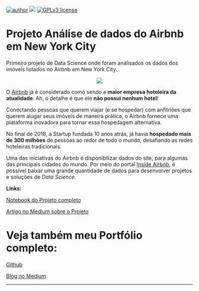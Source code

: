 [![author](https://img.shields.io/badge/author-Mathmedeiros-red.svg)](https://www.linkedin.com/in/matheushomedeiros/) [![](https://img.shields.io/badge/python-3.7+-blue.svg)](https://www.python.org/downloads/release/python-365/) [![GPLv3 license](https://img.shields.io/badge/License-GPLv3-blue.svg)](http://perso.crans.org/besson/LICENSE.html)

# Projeto Análise de dados do Airbnb em New York City
Primeiro projeto de Data Science onde foram análisados os dados dos imóveis listados no Airbnb em New York City.
<p align="center">
  <img src="https://sharedeconomycpa.com/wp-content/uploads/2018/08/Airbnb-NYC-law.jpg" >
</p>

O [Airbnb](https://www.airbnb.com.br/) já é considerado como sendo a **maior empresa hoteleira da atualidade**. Ah, o detalhe é que ele **não possui nenhum hotel**!

Conectando pessoas que querem viajar (e se hospedar) com anfitriões que querem alugar seus imóveis de maneira prática, o Airbnb fornece uma plataforma inovadora para tornar essa hospedagem alternativa.

No final de 2018, a Startup fundada 10 anos atrás, já havia **hospedado mais de 300 milhões** de pessoas ao redor de todo o mundo, desafiando as redes hoteleiras tradicionais.

Uma das iniciativas do Airbnb é disponibilizar dados do site, para algumas das principais cidades do mundo. Por meio do portal [Inside Airbnb](http://insideairbnb.com/get-the-data.html), é possível baixar uma grande quantidade de dados para desenvolver projetos e soluções de *Data Science*.

**Links:**

[Notebook do Projeto completo](https://github.com/Mathmedeiros/Projeto-Analise-de-dados-do-Airbnb-NYC/blob/main/Analisando_os_Dados_do_Airbnb.ipynb)

[Artigo no Medium sobre o Projeto](https://medium.com/something-about-data/analisando-dados-do-airbnb-em-nyc-39a6c9d8a0f0)

# **Veja também meu Portfólio completo:**

[Github](https://github.com/Mathmedeiros/Data-Science/)

[Blog no Medium](https://medium.com/something-about-data)

---
